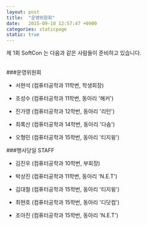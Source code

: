 ```yaml
---
layout: post
title:  "운영위원회"
date:   2015-09-10 12:57:47 +0900
categories: staticpage
static: true
---
```

제 1회 SoftCon 는 다음과 같은 사람들이 준비하고 있습니다.
<br/><br/>

###운영위원회

* 서현석 (컴퓨터공학과 11학번, 학생회장)

* 조성수 (컴퓨터공학과 11학번, 동아리 '해커')

* 진가영 (컴퓨터공학과 12학번, 동아리 '리턴')

* 최록산 (컴퓨터공학과 14학번, 동아리 '다솜')

* 오형민 (컴퓨터공학과 15학번, 동아리 '티지윙')  



###행사당일 STAFF  

* 김진우 (컴퓨터공학과 10학번, 부회장)

* 박상진 (컴퓨터공학과 11학번, 동아리 'N.E.T')

* 김대철 (컴퓨터공학과 15학번, 동아리 '티지윙')

* 최현호 (컴퓨터공학과 15학번, 동아리 '디닷컴')

* 조아진 (컴퓨터공학과 15학번, 동아리 'N.E.T')
